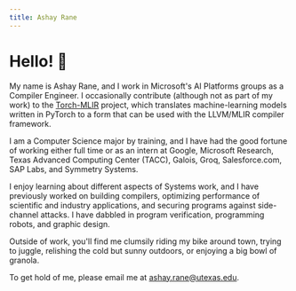 ```yaml
---
title: Ashay Rane
---
```


# Hello! 👋 #

My name is Ashay Rane, and I work in Microsoft's AI Platforms groups as a
Compiler Engineer.  I occasionally contribute (although not as part of my work)
to the [Torch-MLIR](https://github.com/llvm/torch-mlir/) project, which
translates machine-learning models written in PyTorch to a form that can be used
with the LLVM/MLIR compiler framework.

I am a Computer Science major by training, and I have had the good fortune of
working either full time or as an intern at Google, Microsoft Research, Texas
Advanced Computing Center (TACC), Galois, Groq, Salesforce.com, SAP Labs, and
Symmetry Systems.

I enjoy learning about different aspects of Systems work, and I have previously
worked on building compilers, optimizing performance of scientific and industry
applications, and securing programs against side-channel attacks.  I have
dabbled in program verification, programming robots, and graphic design.

Outside of work, you'll find me clumsily riding my bike around town, trying to
juggle, relishing the cold but sunny outdoors, or enjoying a big bowl of
granola.

To get hold of me, please email me at
[ashay.rane@utexas.edu](mailto:ashay.rane@utexas.edu).
